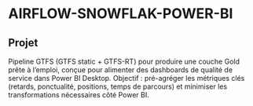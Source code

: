 # AIRFLOW-SNOWFLAK-POWER-BI

## Projet
Pipeline GTFS (GTFS static + GTFS-RT) pour produire une couche Gold prête à l’emploi, conçue pour alimenter des dashboards de qualité de service dans Power BI Desktop. Objectif : pré-agréger les métriques clés (retards, ponctualité, positions, temps de parcours) et minimiser les transformations nécessaires côté Power BI.
